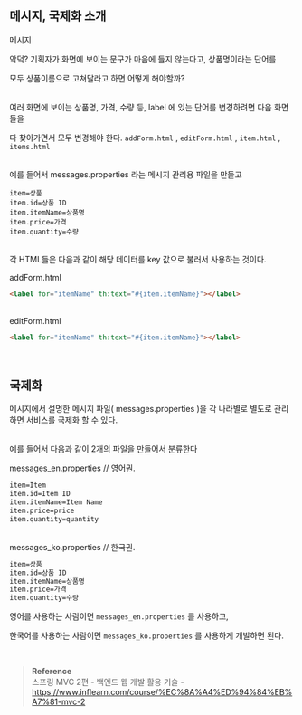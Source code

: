 ## 메시지, 국제화 소개

메시지

악덕? 기획자가 화면에 보이는 문구가 마음에 들지 않는다고, 상품명이라는 단어를 

모두 상품이름으로 고쳐달라고 하면 어떻게 해야할까?

<br/>여러 화면에 보이는 상품명, 가격, 수량 등, label 에 있는 단어를 변경하려면 다음 화면들을 

다 찾아가면서 모두 변경해야 한다. 
`addForm.html` , `editForm.html` , `item.html` , `items.html`

<br/>예를 들어서 messages.properties 라는 메시지 관리용 파일을 만들고

```
item=상품
item.id=상품 ID
item.itemName=상품명
item.price=가격
item.quantity=수량
```

<br/>각 HTML들은 다음과 같이 해당 데이터를 key 값으로 불러서 사용하는 것이다.

addForm.html

```html
<label for="itemName" th:text="#{item.itemName}"></label>
```

<br/>editForm.html

```html
<label for="itemName" th:text="#{item.itemName}"></label>
```

<br/>

## 국제화

메시지에서 설명한 메시지 파일( messages.properties )을 각 나라별로 별도로 관리하면 서비스를 국제화 할 수 있다.

<br/>예를 들어서 다음과 같이 2개의 파일을 만들어서 분류한다

messages_en.properties // 영어권.

```html
item=Item
item.id=Item ID
item.itemName=Item Name
item.price=price
item.quantity=quantity
```

<br/>messages_ko.properties // 한국권.

```html
item=상품
item.id=상품 ID
item.itemName=상품명
item.price=가격
item.quantity=수량
```

영어를 사용하는 사람이면 `messages_en.properties` 를 사용하고,

한국어를 사용하는 사람이면 `messages_ko.properties` 를 사용하게 개발하면 된다.


<br/>

>**Reference** <br/>스프링 MVC 2편 - 백엔드 웹 개발 활용 기술 - https://www.inflearn.com/course/%EC%8A%A4%ED%94%84%EB%A7%81-mvc-2


